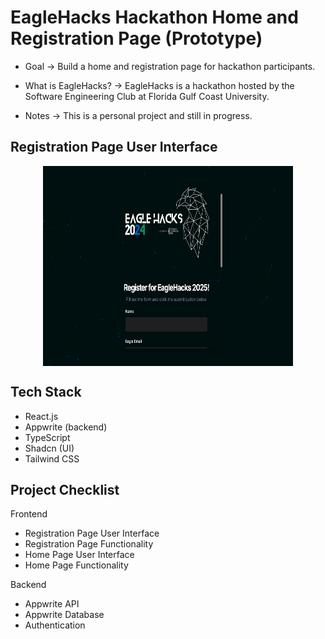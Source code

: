 # EagleHacks Hackathon Home and Registration Page (Prototype)

- Goal -> Build a home and registration page for hackathon participants.

- What is EagleHacks? -> EagleHacks is a hackathon hosted by the Software Engineering Club at Florida Gulf Coast University.

- Notes -> This is a personal project and still in progress.


## Registration Page User Interface <a name="introduction"></a>

<div style="display: flex; justify-content: space-around;">
  <img src="https://raw.githubusercontent.com/tbaratta/EagleHacks_Prototype/main/images/Signup_Form.png" alt="Signup Form" width="400" height="320">
</div>

## Tech Stack <a name="tech-stack"></a>

- React.js
- Appwrite (backend)
- TypeScript
- Shadcn (UI)
- Tailwind CSS

## Project Checklist <a name="check-list"></a>

Frontend

- Registration Page User Interface
- Registration Page Functionality
- Home Page User Interface
- Home Page Functionality

Backend

- Appwrite API
- Appwrite Database
- Authentication



